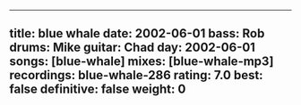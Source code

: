 
---
title: blue whale
date: 2002-06-01
bass:	Rob
drums:	Mike
guitar:	Chad
day: 2002-06-01
songs: [blue-whale]
mixes: [blue-whale-mp3]
recordings: blue-whale-286
rating: 7.0
best: false
definitive: false
weight: 0
---
